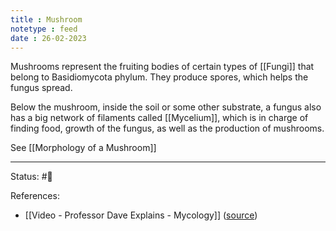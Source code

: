 ```yaml
---
title : Mushroom
notetype : feed
date : 26-02-2023
---
```


Mushrooms represent the fruiting bodies of certain types of [[Fungi]] that belong to Basidiomycota phylum. They produce spores, which helps the fungus spread. 

Below the mushroom, inside the soil or some other substrate, a fungus also has a big network of filaments called [[Mycelium]], which is in charge of finding food, growth of the fungus, as well as the production of mushrooms.

See [[Morphology of a Mushroom]]


-----

Status: #🌱 

References:
- [[Video - Professor Dave Explains - Mycology]] ([source](https://www.youtube.com/watch?v=wqKNm_evkYA&list=PLybg94GvOJ9Hyyv_MD2Y7OPFxhnrKFsD6&ab_channel=ProfessorDaveExplains))
